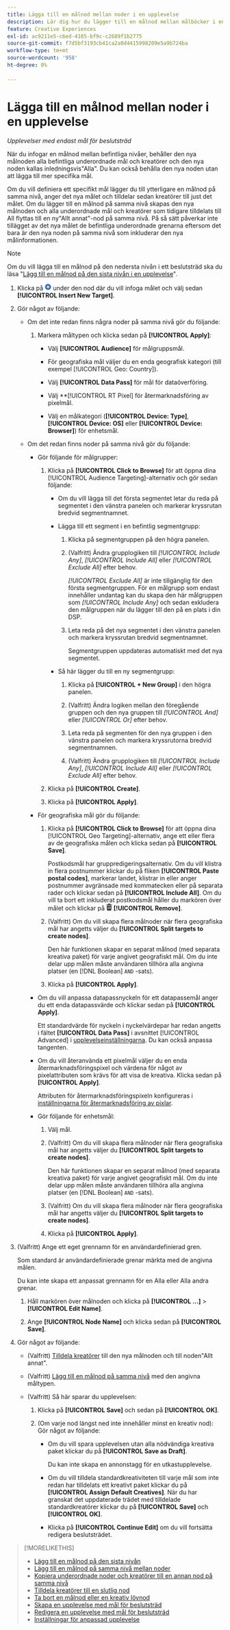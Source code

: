 ```yaml
---
title: Lägga till en målnod mellan noder i en upplevelse
description: Lär dig hur du lägger till en målnod mellan målböcker i en annonsupplevelse.
feature: Creative Experiences
exl-id: ac9211e5-c6ed-4185-bf9c-c2689f1b2775
source-git-commit: f7d5bf3193cb41ca2a0d4415998209e5a9b724ba
workflow-type: tm+mt
source-wordcount: '958'
ht-degree: 0%

---
```


# Lägga till en målnod mellan noder i en upplevelse

*Upplevelser med endast mål för beslutsträd*

När du infogar en målnod mellan befintliga nivåer, behåller den nya målnoden alla befintliga underordnade mål och kreatörer och den nya noden kallas inledningsvis&quot;Alla&quot;. Du kan också behålla den nya noden utan att lägga till mer specifika mål.

Om du vill definiera ett specifikt mål lägger du till ytterligare en målnod på samma nivå, anger det nya målet och tilldelar sedan kreatörer till just det målet. Om du lägger till en målnod på samma nivå skapas den nya målnoden och alla underordnade mål och kreatörer som tidigare tilldelats till All flyttas till en ny&quot;Allt annat&quot;-nod på samma nivå. På så sätt påverkar inte tillägget av det nya målet de befintliga underordnade grenarna eftersom det bara är den nya noden på samma nivå som inkluderar den nya målinformationen.

>[!NOTE]
>
>Om du vill lägga till en målnod på den nedersta nivån i ett beslutsträd ska du läsa &quot;[Lägg till en målnod på den sista nivån i en upplevelse](experience-target-node-add-final.md)&quot;.

<!-- 1. [ways to get to the decision tree] -->

1. Klicka på ![Lägg till](/help/creative/assets/add.png "Lägg till") under den nod där du vill infoga målet och välj sedan **[!UICONTROL Insert New Target]**.

1. Gör något av följande:

   * Om det inte redan finns några noder på samma nivå gör du följande:

      1. Markera måltypen och klicka sedan på **[!UICONTROL Apply]**:

         * Välj **[!UICONTROL Audience]** för målgruppsmål.

         * För geografiska mål väljer du en enda geografisk kategori (till exempel [!UICONTROL Geo: Country]).

         * Välj **[!UICONTROL Data Pass]** för mål för dataöverföring.

         * Välj **[!UICONTROL RT Pixel] för återmarknadsföring av pixelmål.

         * Välj en målkategori (**[!UICONTROL Device: Type]**, **[!UICONTROL Device: OS]** eller **[!UICONTROL Device: Browser]**) för enhetsmål.

   * Om det redan finns noder på samma nivå gör du följande:

      * Gör följande för målgrupper:

         1. Klicka på **[!UICONTROL Click to Browse]** för att öppna dina [!UICONTROL Audience Targeting]-alternativ och gör sedan följande:

            * Om du vill lägga till det första segmentet letar du reda på segmentet i den vänstra panelen och markerar kryssrutan bredvid segmentnamnet.

            * Lägga till ett segment i en befintlig segmentgrupp:

               1. Klicka på segmentgruppen på den högra panelen.

               1. (Valfritt) Ändra grupplogiken till *[!UICONTROL Include Any]*, *[!UICONTROL Include All]* eller *[!UICONTROL Exclude All]* efter behov.

                  *[!UICONTROL Exclude All]* är inte tillgänglig för den första segmentgruppen. För en målgrupp som endast innehåller undantag kan du skapa den här målgruppen som *[!UICONTROL Include Any]* och sedan exkludera den målgruppen när du lägger till den på en plats i din DSP.

               1. Leta reda på det nya segmentet i den vänstra panelen och markera kryssrutan bredvid segmentnamnet.

                  Segmentgruppen uppdateras automatiskt med det nya segmentet.

            * Så här lägger du till en ny segmentgrupp:

               1. Klicka på **[!UICONTROL + New Group]** i den högra panelen.

               1. (Valfritt) Ändra logiken mellan den föregående gruppen och den nya gruppen till *[!UICONTROL And]* eller *[!UICONTROL Or]* efter behov.

               1. Leta reda på segmenten för den nya gruppen i den vänstra panelen och markera kryssrutorna bredvid segmentnamnen.

               1. (Valfritt) Ändra grupplogiken till *[!UICONTROL Include Any]*, *[!UICONTROL Include All]* eller *[!UICONTROL Exclude All]* efter behov.

         1. Klicka på **[!UICONTROL Create]**.

         1. Klicka på **[!UICONTROL Apply]**.

      * För geografiska mål gör du följande:

         1. Klicka på **[!UICONTROL Click to Browse]** för att öppna dina [!UICONTROL Geo Targeting]-alternativ, ange ett eller flera av de geografiska målen och klicka sedan på **[!UICONTROL Save]**.

            Postkodsmål har gruppredigeringsalternativ. Om du vill klistra in flera postnummer klickar du på fliken **[!UICONTROL Paste postal codes]**, markerar landet, klistrar in eller anger postnummer avgränsade med kommatecken eller på separata rader och klickar sedan på **[!UICONTROL Include All]**. Om du vill ta bort ett inkluderat postkodsmål håller du markören över målet och klickar på ![Ta bort](/help/creative/assets/delete.png "Ta bort") **[!UICONTROL Remove]**.

         1. (Valfritt) Om du vill skapa flera målnoder när flera geografiska mål har angetts väljer du **[!UICONTROL Split targets to create nodes]**.

            Den här funktionen skapar en separat målnod (med separata kreativa paket) för varje angivet geografiskt mål. Om du inte delar upp målen måste användaren tillhöra alla angivna platser (en [!DNL Boolean] `AND` -sats).

         1. Klicka på **[!UICONTROL Apply]**.

      * Om du vill anpassa datapassnyckeln för ett datapassemål anger du ett enda datapassvärde och klickar sedan på **[!UICONTROL Apply]**.

        Ett standardvärde för nyckeln i nyckelvärdepar har redan angetts i fältet **[!UICONTROL Data Pass]** i avsnittet [!UICONTROL Advanced] i [upplevelseinställningarna](experience-settings-targeting.md). Du kan också anpassa tangenten.

      * Om du vill återanvända ett pixelmål väljer du en enda återmarknadsföringspixel och värdena för något av pixelattributen som krävs för att visa de kreativa. Klicka sedan på **[!UICONTROL Apply]**.

        Attributen för återmarknadsföringspixeln konfigureras i [inställningarna för återmarknadsföring av pixlar](/help/creative/pixels/retargeting-pixel-manage.md).

      * Gör följande för enhetsmål:

         1. Välj mål.

         1. (Valfritt) Om du vill skapa flera målnoder när flera geografiska mål har angetts väljer du **[!UICONTROL Split targets to create nodes]**.

            Den här funktionen skapar en separat målnod (med separata kreativa paket) för varje angivet geografiskt mål. Om du inte delar upp målen måste användaren tillhöra alla angivna platser (en [!DNL Boolean] `AND` -sats).

         1. (Valfritt) Om du vill skapa flera målnoder när flera geografiska mål har angetts väljer du **[!UICONTROL Split targets to create nodes]**.

         1. Klicka på **[!UICONTROL Apply]**.

1. (Valfritt) Ange ett eget grennamn för en användardefinierad gren.

   Som standard är användardefinierade grenar märkta med de angivna målen.

   Du kan inte skapa ett anpassat grennamn för en Alla eller Alla andra grenar.

   1. Håll markören över målnoden och klicka på **[!UICONTROL ...]** > **[!UICONTROL Edit Name]**.

   1. Ange **[!UICONTROL Node Name]** och klicka sedan på **[!UICONTROL Save]**.

1. Gör något av följande:

   * (Valfritt) [Tilldela kreatörer](experience-assign-creative-bundles.md) till den nya målnoden och till noden&quot;Allt annat&quot;.

   * (Valfritt) [Lägg till en målnod på samma nivå](experience-target-node-add-sibling.md) med den angivna måltypen.

   * (Valfritt) Så här sparar du upplevelsen:

      1. Klicka på **[!UICONTROL Save]** och sedan på **[!UICONTROL OK]**.

      1. (Om varje nod längst ned inte innehåller minst en kreativ nod): Gör något av följande:

         * Om du vill spara upplevelsen utan alla nödvändiga kreativa paket klickar du på **[!UICONTROL Save as Draft]**.

           Du kan inte skapa en annonstagg för en utkastupplevelse.

         * Om du vill tilldela standardkreativiteten till varje mål som inte redan har tilldelats ett kreativt paket klickar du på **[!UICONTROL Assign Default Creatives]**. När du har granskat det uppdaterade trädet med tilldelade standardkreatörer klickar du på **[!UICONTROL Save]** och **[!UICONTROL OK]**.

         * Klicka på **[!UICONTROL Continue Edit]** om du vill fortsätta redigera beslutsträdet.

>[!MORELIKETHIS]
>
>* [Lägg till en målnod på den sista nivån](experience-target-node-add-final.md)
>* [Lägg till en målnod på samma nivå mellan noder](experience-target-node-add-sibling.md)
>* [Kopiera underordnade noder och kreatörer till en annan nod på samma nivå](experience-target-node-copy.md)
>* [Tilldela kreatörer till en slutlig nod](experience-assign-creative-bundles.md)
>* [Ta bort en målnod eller en kreativ lövnod](/help/creative/experiences/experience-target-node-delete.md)
>* [Skapa en upplevelse med mål för beslutsträd](experience-create-targeting.md)
>* [Redigera en upplevelse med mål för beslutsträd](experience-edit-targeting.md)
>* [Inställningar för anpassad upplevelse](experience-settings-targeting.md)
